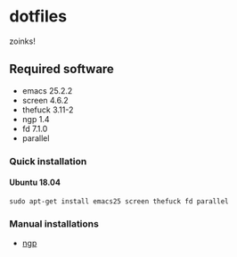 # dotfiles
zoinks!

## Required software
* emacs 25.2.2
* screen 4.6.2
* thefuck 3.11-2
* ngp 1.4
* fd 7.1.0
* parallel

### Quick installation

#### Ubuntu 18.04
```shell
sudo apt-get install emacs25 screen thefuck fd parallel
```

### Manual installations
* [ngp](https://github.com/jonathanklee/ngp)
